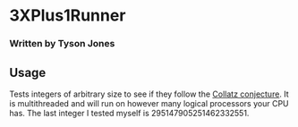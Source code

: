 # 3XPlus1Runner
### Written by Tyson Jones
## Usage
Tests integers of arbitrary size to see if they follow the [Collatz conjecture](https://en.wikipedia.org/wiki/Collatz_conjecture). It is multithreaded and will run on however many logical processors your CPU has. The last integer I tested myself is 295147905251462332551.
